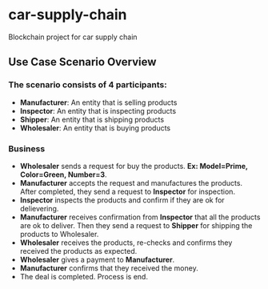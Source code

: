 # car-supply-chain
Blockchain project for car supply chain

## Use Case Scenario Overview

### The scenario consists of 4 participants:
* **Manufacturer**: An entity that is selling products
* **Inspector**: An entity that is inspecting products
* **Shipper**: An entity that is shipping products
* **Wholesaler**: An entity that is buying products

### Business
* **Wholesaler** sends a request for buy the products. **Ex: Model=Prime, Color=Green, Number=3**.
* **Manufacturer** accepts the request and manufactures the products. After completed, they send a request to **Inspector** for inspection.
* **Inspector** inspects the products and confirm if they are ok for delievering.
* **Manufacturer** receives confirmation from **Inspector** that all the products are ok to deliver. Then they send a request to **Shipper** for shipping the products to Wholesaler.
* **Wholesaler** receives the products, re-checks and confirms they received the products as expected.
* **Wholesaler** gives a payment to **Manufacturer**.
* **Manufacturer** confirms that they received the money.
* The deal is completed. Process is end.
